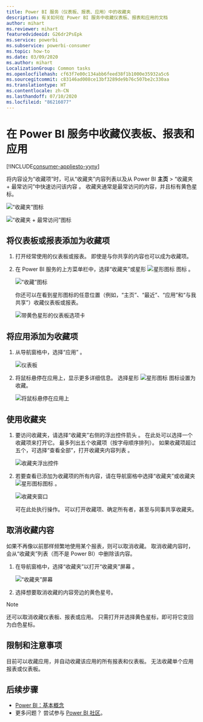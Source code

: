 ```yaml
---
title: Power BI 服务（仪表板、报表、应用）中的收藏夹
description: 有关如何在 Power BI 服务中收藏仪表板、报表和应用的文档
author: mihart
ms.reviewer: mihart
featuredvideoid: G26dr2PsEpk
ms.service: powerbi
ms.subservice: powerbi-consumer
ms.topic: how-to
ms.date: 03/09/2020
ms.author: mihart
LocalizationGroup: Common tasks
ms.openlocfilehash: cf63f7e00c134abb6feed38f1b1000e35932a5c6
ms.sourcegitcommit: c83146ad008ce13bf3289de9b76c507be2c330aa
ms.translationtype: HT
ms.contentlocale: zh-CN
ms.lasthandoff: 07/10/2020
ms.locfileid: "86216077"
---
```

# <a name="favorite-dashboards-reports-and-apps-in-the-power-bi-service"></a>在 Power BI 服务中收藏仪表板、报表和应用

[!INCLUDE[consumer-appliesto-yyny](../includes/consumer-appliesto-yyny.md)]

将内容设为“收藏项”时，可从“收藏夹”内容列表以及从 Power BI **主页** > “收藏夹 + 最常访问”中快速访问该内容    。 收藏夹通常是最常访问的内容，并且标有黄色星标。

   ![“收藏夹”图标](./media/end-user-favorite/power-bi-favorite-nav.png)

   ![“收藏夹 + 最常访问”图标](./media/end-user-favorite/power-bi-home.png)

## <a name="add-a-dashboard-or-report-as-a-favorite"></a>将仪表板或报表添加为收藏项

1. 打开经常使用的仪表板或报表。 即使是与你共享的内容也可以成为收藏项。

2. 在 Power BI 服务的上方菜单栏中，选择“收藏夹”或星形 ![星形图标](./media/end-user-favorite/power-bi-favorite-icon.png) 图标  。
   
   ![“收藏”图标](./media/end-user-favorite/power-bi-favorite.png)
   
   你还可以在看到星形图标的任意位置（例如，“主页”、“最近”、“应用”和“与我共享”）收藏仪表板或报表。 
   
   ![带黄色星形的仪表板选项卡](./media/end-user-favorite/power-bi-recent.png)

## <a name="add-an-app-as-a-favorite"></a>将应用添加为收藏项

1. 从导航窗格中，选择“应用”  。

   ![仪表板](./media/end-user-favorite/power-bi-app.png)

2. 将鼠标悬停在应用上，显示更多详细信息。 选择星形 ![星形图标](./media/end-user-favorite/power-bi-favorite-icon.png) 图标设置为收藏。
   
   ![将鼠标悬停在应用上](./media/end-user-favorite/power-bi-hover-app.png)

## <a name="work-with-favorites"></a>使用收藏夹
1. 要访问收藏夹，请选择“收藏夹”右侧的浮出控件箭头  。 在此处可以选择一个收藏项来打开它。 最多列出五个收藏项（按字母顺序排列）。 如果收藏项超过五个，可选择“查看全部”，打开收藏夹内容列表  。 
   
   ![收藏夹浮出控件](./media/end-user-favorite/power-bi-favorite-flyout.png)
2. 若要查看已添加为收藏项的所有内容，请在导航窗格中选择“收藏夹”或收藏夹![星形图标](./media/end-user-favorite/power-bi-favorites-icon.png)图标  。 
   
    ![收藏夹窗口](./media/end-user-favorite/power-bi-fav-screen.png)
   
   可在此处执行操作。 可以打开收藏项、确定所有者，甚至与同事共享收藏夹。

## <a name="unfavorite-content"></a>取消收藏内容
如果不再像以前那样频繁地使用某个报表，则可以取消收藏。 取消收藏内容时，会从“收藏夹”列表（而不是 Power BI）中删除该内容。

1. 在导航窗格中，选择“收藏夹”以打开“收藏夹”屏幕   。
   
   ![“收藏夹”屏幕](./media/end-user-favorite/power-bi-un-favorite.png)
2. 选择想要取消收藏的内容旁边的黄色星号。

> [!NOTE]
> 还可以取消收藏仪表板、报表或应用。 只需打开并选择黄色星标，即可将它变回为白色星标。 
> 
> 
## <a name="limitations-and-considerations"></a>限制和注意事项
目前可以收藏应用，并自动收藏该应用的所有报表和仪表板。 无法收藏单个应用报表或仪表板。 

## <a name="next-steps"></a>后续步骤
- [Power BI：基本概念](end-user-basic-concepts.md)
- 更多问题？ 尝试参与 [Power BI 社区](https://community.powerbi.com/)。

